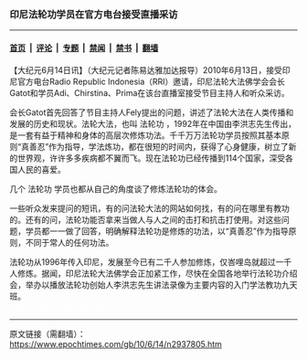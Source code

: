 ### 印尼法轮功学员在官方电台接受直播采访

---

#### [首页](../../../..?n2937805) &nbsp;|&nbsp; [评论](../../../../../epoch-comment?n2937805) &nbsp;|&nbsp; [专题](../../../../../epoch-special?n2937805) &nbsp;|&nbsp; [禁闻](../../../../../epoch-news?n2937805) &nbsp;|&nbsp; [禁书](../../../../../books?n2937805) &nbsp;|&nbsp; [翻墙](https://github.com/gfw-breaker/nogfw/blob/master/README.md?n2937805)


<div class="post_content" id="artbody" itemprop="articleBody">
 <!-- article content begin -->
 <p>
  【大纪元6月14日讯】（大纪元记者陈易达雅加达报导）2010年6月13日，接受印尼官方电台Radio Republic Indonesia（RRI）邀请，印尼法轮大法佛学会会长Gatot和学员Adi、Chirstina、Prima在该台直播室接受节目主持人和听众采访。
 </p>
 <p>
  会长Gatot首先回答了节目主持人Fely提出的问题，讲述了法轮大法在人类传播和发展的历史和现状。法轮大法，也叫
  <ok href="https://www.epochtimes.com/gb/tag/%E6%B3%95%E8%BD%AE%E5%8A%9F.html">
   法轮功
  </ok>
  ，1992年在中国由李洪志先生传出，是一套有益于精神和身体的高层次修炼功法。千千万万法轮功学员按照其基本原则“真善忍”作为指导，学法炼功，都在很短的时间内，获得了心身健康，树立了新的世界观，许许多多疾病都不翼而飞。现在法轮功已经传播到114个国家，深受各国人民的喜爱。
 </p>
 <p>
  几个
  <ok href="https://www.epochtimes.com/gb/tag/%E6%B3%95%E8%BD%AE%E5%8A%9F.html">
   法轮功
  </ok>
  学员也都从自己的角度谈了修炼法轮功的体会。
 </p>
 <p>
  一些听众发来提问的短讯，有的问法轮大法的网站如何找，有的问在哪里有教功的。还有的问，法轮功能否拿来当做人与人之间的击打和抗击打使用。对这些问题，学员都一一做了回答，明确解释法轮功是修炼的功法，以“真善忍”作为指导原则，不同于常人的任何功法。
 </p>
 <p>
  法轮功从1996年传入印尼，发展至今已有二千人参加修炼，仅峇哩岛就超过一千人修炼。据闻，印尼法轮大法佛学会正加紧工作，尽快在全国各地举行法轮功介绍会，举办以播放法轮功创始人李洪志先生讲法录像为主要内容的入门学法教功九天班。
  <br/>
  <font color="#ffffff">
   (http://www.dajiyuan.com)
  </font>
 </p>
 <!-- article content end -->
 <div id="below_article_ad">
 </div>
</div>


---

原文链接（需翻墙）：https://www.epochtimes.com/gb/10/6/14/n2937805.htm
